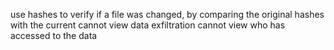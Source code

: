 use hashes to verify if a file was changed, by comparing the original hashes with the current 
cannot view data exfiltration 
cannot view who has accessed to the data 
